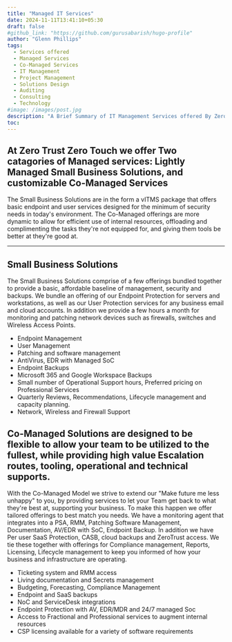 ```yaml
---
title: "Managed IT Services"
date: 2024-11-11T13:41:10+05:30
draft: false
#github_link: "https://github.com/gurusabarish/hugo-profile"
author: "Glenn Phillips"
tags:
  - Services offered
  - Managed Services
  - Co-Managed Services
  - IT Management
  - Project Management
  - Solutions Design
  - Auditing
  - Consulting
  - Technology
#image: /images/post.jpg
description: "A Brief Summary of IT Management Services offered By Zero Trust Zero Touch"
toc: 
---
```


## At Zero Trust Zero Touch we offer Two catagories of Managed services: Lightly Managed Small Business Solutions, and customizable Co-Managed Services
The Small Business Solutions are in the form a vITMS package that offers basic endpoint and user services designed for the minimum of security needs in today's environment.  The Co-Managed offerings are more dynamic to allow for efficient use of internal resources, offloading and complimenting the tasks they're not equipped for, and giving them tools be better at they're good at.

<hr>

## Small Business Solutions
The Small Business Solutions comprise of a few offerings bundled together to provide a basic, affordable baseline of management, security and backups. We bundle an offering of our Endpoint Protection for servers and workstations, as well as our User Protection services for any business email and cloud accounts.  In addition we provide a few hours a month for monitoring and patching network devices such as firewalls, switches and Wireless Access Points.
- Endpoint Management
- User Management
- Patching and software management
- AntiVirus, EDR with Managed SoC
- Endpoint Backups
- Microsoft 365 and Google Workspace Backups
- Small number of Operational Support hours, Preferred pricing on Professional Services
- Quarterly Reviews, Recommendations, Lifecycle management and capacity planning.
- Network, Wireless and Firewall Support

## Co-Managed Solutions are designed to be flexible to allow your team to be utilized to the fullest, while providing high value Escalation routes, tooling, operational and technical supports.
With the Co-Managed Model we strive to extend our "Make future me less unhappy" to you, by providing services to let your Team get back to what they're best at, supporting your business.  To make this happen we offer tailored offerings to best match you needs. We have a monitoring agent that integrates into a PSA, RMM, Patching Software Management, Documentation, AV/EDR with SoC, Endpoint Backup. In addition we have Per user SaaS Protection, CASB, cloud backups and ZeroTrust access. We tie these together with offerings for Compliance management, Reports, Licensing, Lifecycle management to keep you informed of how your business and infrastructure are operating.
- Ticketing system and RMM access
- Living documentation and Secrets management
- Budgeting, Forecasting, Compliance Management
- Endpoint and SaaS backups
- NoC and ServiceDesk integrations 
- Endpoint Protection with AV, EDR/MDR and 24/7 managed Soc
- Access to Fractional and Professional services to augment internal resources
- CSP licensing available for a variety of software requirements